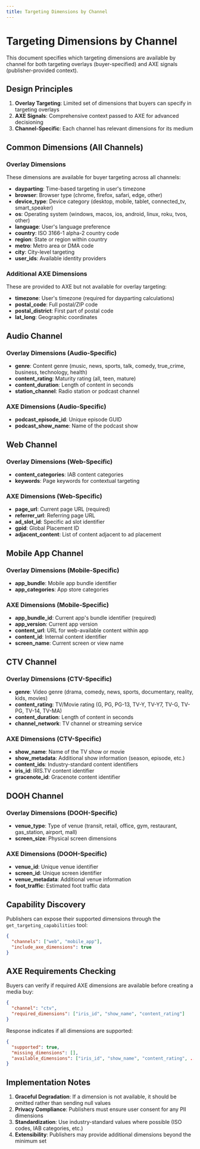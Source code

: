 ```yaml
---
title: Targeting Dimensions by Channel
---
```


# Targeting Dimensions by Channel

This document specifies which targeting dimensions are available by channel for both targeting overlays (buyer-specified) and AXE signals (publisher-provided context).

## Design Principles

1. **Overlay Targeting**: Limited set of dimensions that buyers can specify in targeting overlays
2. **AXE Signals**: Comprehensive context passed to AXE for advanced decisioning
3. **Channel-Specific**: Each channel has relevant dimensions for its medium

## Common Dimensions (All Channels)

### Overlay Dimensions
These dimensions are available for buyer targeting across all channels:

- **dayparting**: Time-based targeting in user's timezone
- **browser**: Browser type (chrome, firefox, safari, edge, other)
- **device_type**: Device category (desktop, mobile, tablet, connected_tv, smart_speaker)
- **os**: Operating system (windows, macos, ios, android, linux, roku, tvos, other)
- **language**: User's language preference
- **country**: ISO 3166-1 alpha-2 country code
- **region**: State or region within country
- **metro**: Metro area or DMA code
- **city**: City-level targeting
- **user_ids**: Available identity providers

### Additional AXE Dimensions
These are provided to AXE but not available for overlay targeting:

- **timezone**: User's timezone (required for dayparting calculations)
- **postal_code**: Full postal/ZIP code
- **postal_district**: First part of postal code
- **lat_long**: Geographic coordinates

## Audio Channel

### Overlay Dimensions (Audio-Specific)
- **genre**: Content genre (music, news, sports, talk, comedy, true_crime, business, technology, health)
- **content_rating**: Maturity rating (all, teen, mature)
- **content_duration**: Length of content in seconds
- **station_channel**: Radio station or podcast channel

### AXE Dimensions (Audio-Specific)
- **podcast_episode_id**: Unique episode GUID
- **podcast_show_name**: Name of the podcast show

## Web Channel

### Overlay Dimensions (Web-Specific)
- **content_categories**: IAB content categories
- **keywords**: Page keywords for contextual targeting

### AXE Dimensions (Web-Specific)
- **page_url**: Current page URL (required)
- **referrer_url**: Referring page URL
- **ad_slot_id**: Specific ad slot identifier
- **gpid**: Global Placement ID
- **adjacent_content**: List of content adjacent to ad placement

## Mobile App Channel

### Overlay Dimensions (Mobile-Specific)
- **app_bundle**: Mobile app bundle identifier
- **app_categories**: App store categories

### AXE Dimensions (Mobile-Specific)
- **app_bundle_id**: Current app's bundle identifier (required)
- **app_version**: Current app version
- **content_url**: URL for web-available content within app
- **content_id**: Internal content identifier
- **screen_name**: Current screen or view name

## CTV Channel

### Overlay Dimensions (CTV-Specific)
- **genre**: Video genre (drama, comedy, news, sports, documentary, reality, kids, movies)
- **content_rating**: TV/Movie rating (G, PG, PG-13, TV-Y, TV-Y7, TV-G, TV-PG, TV-14, TV-MA)
- **content_duration**: Length of content in seconds
- **channel_network**: TV channel or streaming service

### AXE Dimensions (CTV-Specific)
- **show_name**: Name of the TV show or movie
- **show_metadata**: Additional show information (season, episode, etc.)
- **content_ids**: Industry-standard content identifiers
- **iris_id**: IRIS.TV content identifier
- **gracenote_id**: Gracenote content identifier

## DOOH Channel

### Overlay Dimensions (DOOH-Specific)
- **venue_type**: Type of venue (transit, retail, office, gym, restaurant, gas_station, airport, mall)
- **screen_size**: Physical screen dimensions

### AXE Dimensions (DOOH-Specific)
- **venue_id**: Unique venue identifier
- **screen_id**: Unique screen identifier
- **venue_metadata**: Additional venue information
- **foot_traffic**: Estimated foot traffic data

## Capability Discovery

Publishers can expose their supported dimensions through the `get_targeting_capabilities` tool:

```json
{
  "channels": ["web", "mobile_app"],
  "include_axe_dimensions": true
}
```

## AXE Requirements Checking

Buyers can verify if required AXE dimensions are available before creating a media buy:

```json
{
  "channel": "ctv",
  "required_dimensions": ["iris_id", "show_name", "content_rating"]
}
```

Response indicates if all dimensions are supported:
```json
{
  "supported": true,
  "missing_dimensions": [],
  "available_dimensions": ["iris_id", "show_name", "content_rating", ...]
}
```

## Implementation Notes

1. **Graceful Degradation**: If a dimension is not available, it should be omitted rather than sending null values
2. **Privacy Compliance**: Publishers must ensure user consent for any PII dimensions
3. **Standardization**: Use industry-standard values where possible (ISO codes, IAB categories, etc.)
4. **Extensibility**: Publishers may provide additional dimensions beyond the minimum set
